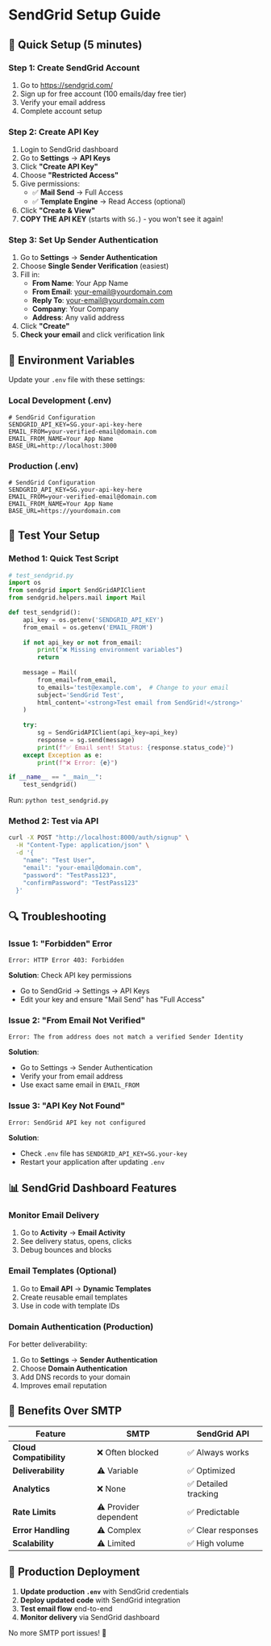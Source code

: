 # SendGrid Setup Guide

## 🚀 **Quick Setup (5 minutes)**

### **Step 1: Create SendGrid Account**
1. Go to https://sendgrid.com/
2. Sign up for free account (100 emails/day free tier)
3. Verify your email address
4. Complete account setup

### **Step 2: Create API Key**
1. Login to SendGrid dashboard
2. Go to **Settings** → **API Keys**
3. Click **"Create API Key"**
4. Choose **"Restricted Access"**
5. Give permissions:
   - ✅ **Mail Send** → Full Access
   - ✅ **Template Engine** → Read Access (optional)
6. Click **"Create & View"**
7. **COPY THE API KEY** (starts with `SG.`) - you won't see it again!

### **Step 3: Set Up Sender Authentication**
1. Go to **Settings** → **Sender Authentication**
2. Choose **Single Sender Verification** (easiest)
3. Fill in:
   - **From Name**: Your App Name
   - **From Email**: your-email@yourdomain.com
   - **Reply To**: your-email@yourdomain.com
   - **Company**: Your Company
   - **Address**: Any valid address
4. Click **"Create"**
5. **Check your email** and click verification link

## 🔧 **Environment Variables**

Update your `.env` file with these settings:

### **Local Development (.env)**
```env
# SendGrid Configuration
SENDGRID_API_KEY=SG.your-api-key-here
EMAIL_FROM=your-verified-email@domain.com
EMAIL_FROM_NAME=Your App Name
BASE_URL=http://localhost:3000
```

### **Production (.env)**
```env
# SendGrid Configuration
SENDGRID_API_KEY=SG.your-api-key-here
EMAIL_FROM=your-verified-email@domain.com
EMAIL_FROM_NAME=Your App Name
BASE_URL=https://yourdomain.com
```

## 🧪 **Test Your Setup**

### **Method 1: Quick Test Script**
```python
# test_sendgrid.py
import os
from sendgrid import SendGridAPIClient
from sendgrid.helpers.mail import Mail

def test_sendgrid():
    api_key = os.getenv('SENDGRID_API_KEY')
    from_email = os.getenv('EMAIL_FROM')
    
    if not api_key or not from_email:
        print("❌ Missing environment variables")
        return
    
    message = Mail(
        from_email=from_email,
        to_emails='test@example.com',  # Change to your email
        subject='SendGrid Test',
        html_content='<strong>Test email from SendGrid!</strong>'
    )
    
    try:
        sg = SendGridAPIClient(api_key=api_key)
        response = sg.send(message)
        print(f"✅ Email sent! Status: {response.status_code}")
    except Exception as e:
        print(f"❌ Error: {e}")

if __name__ == "__main__":
    test_sendgrid()
```

Run: `python test_sendgrid.py`

### **Method 2: Test via API**
```bash
curl -X POST "http://localhost:8000/auth/signup" \
  -H "Content-Type: application/json" \
  -d '{
    "name": "Test User",
    "email": "your-email@domain.com",
    "password": "TestPass123",
    "confirmPassword": "TestPass123"
  }'
```

## 🔍 **Troubleshooting**

### **Issue 1: "Forbidden" Error**
```
Error: HTTP Error 403: Forbidden
```
**Solution**: Check API key permissions
- Go to SendGrid → Settings → API Keys
- Edit your key and ensure "Mail Send" has "Full Access"

### **Issue 2: "From Email Not Verified"**
```
Error: The from address does not match a verified Sender Identity
```
**Solution**: 
- Go to Settings → Sender Authentication
- Verify your from email address
- Use exact same email in `EMAIL_FROM`

### **Issue 3: "API Key Not Found"**
```
Error: SendGrid API key not configured
```
**Solution**: 
- Check `.env` file has `SENDGRID_API_KEY=SG.your-key`
- Restart your application after updating `.env`

## 📊 **SendGrid Dashboard Features**

### **Monitor Email Delivery**
1. Go to **Activity** → **Email Activity**
2. See delivery status, opens, clicks
3. Debug bounces and blocks

### **Email Templates (Optional)**
1. Go to **Email API** → **Dynamic Templates**
2. Create reusable email templates
3. Use in code with template IDs

### **Domain Authentication (Production)**
For better deliverability:
1. Go to **Settings** → **Sender Authentication**
2. Choose **Domain Authentication**
3. Add DNS records to your domain
4. Improves email reputation

## 🎯 **Benefits Over SMTP**

| Feature | SMTP | SendGrid API |
|---------|------|--------------|
| **Cloud Compatibility** | ❌ Often blocked | ✅ Always works |
| **Deliverability** | ⚠️ Variable | ✅ Optimized |
| **Analytics** | ❌ None | ✅ Detailed tracking |
| **Rate Limits** | ⚠️ Provider dependent | ✅ Predictable |
| **Error Handling** | ⚠️ Complex | ✅ Clear responses |
| **Scalability** | ⚠️ Limited | ✅ High volume |

## 🚀 **Production Deployment**

1. **Update production `.env`** with SendGrid credentials
2. **Deploy updated code** with SendGrid integration
3. **Test email flow** end-to-end
4. **Monitor delivery** via SendGrid dashboard

No more SMTP port issues! 🎉 